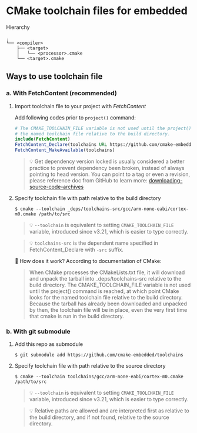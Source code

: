# CMake toolchain files for embedded

Hierarchy

```
.
└── <compiler>
    ├── <target>
    │   └── <processor>.cmake
    └── <target>.cmake
```

## Ways to use toolchain file

### a. With FetchContent (recommended)

1. Import toolchain file to your project with _FetchContent_

    Add following codes prior to `project()` command:

    ```cmake
    # The CMAKE_TOOLCHAIN_FILE variable is not used until the project() command is reached, at which point CMake looks for
    # the named toolchain file relative to the build directory.
    include(FetchContent)
    FetchContent_Declare(toolchains URL https://github.com/cmake-embedded/toolchains/archive/refs/heads/main.zip)
    FetchContent_MakeAvailable(toolchains)
    ```

    > 💡 Get dependency version locked is usually considered a better practice to prevent dependency been broken, instead of always pointing to head version. You can point to a tag or even a revision, please reference doc from GitHub to learn more: [downloading-source-code-archives](https://docs.github.com/en/repositories/working-with-files/using-files/downloading-source-code-archives)

2. Specify toolchain file with path relative to the build directory

    ```shell
    $ cmake --toolchain _deps/toolchains-src/gcc/arm-none-eabi/cortex-m0.cmake /path/to/src
    ```

    > 💡 `--toolchain` is equivalent to setting `CMAKE_TOOLCHAIN_FILE` variable, introduced since v3.21, which is easier to type correctly.

    > 💡 `toolchains-src` is the dependent name specified in FetchContent_Declare with `-src` suffix.

    🤔 How does it work? According to documentation of CMake:
    > When CMake processes the CMakeLists.txt file, it will download and unpack the tarball into _deps/toolchains-src relative to the build directory. The CMAKE_TOOLCHAIN_FILE variable is not used until the project() command is reached, at which point CMake looks for the named toolchain file relative to the build directory. Because the tarball has already been downloaded and unpacked by then, the toolchain file will be in place, even the very first time that cmake is run in the build directory.

### b. With git submodule

1. Add this repo as submodule

    ```shell
    $ git submodule add https://github.com/cmake-embedded/toolchains
    ```

2. Specify toolchain file with path relative to the source directory

    ```shell
    $ cmake --toolchain toolchains/gcc/arm-none-eabi/cortex-m0.cmake /path/to/src
    ```

    > 💡 `--toolchain` is equivalent to setting `CMAKE_TOOLCHAIN_FILE` variable, introduced since v3.21, which is easier to type correctly.

    > 💡 Relative paths are allowed and are interpreted first as relative to the build directory, and if not found, relative to the source directory.
